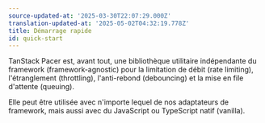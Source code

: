 ```yaml
---
source-updated-at: '2025-03-30T22:07:29.000Z'
translation-updated-at: '2025-05-02T04:32:19.778Z'
title: Démarrage rapide
id: quick-start
---
```

TanStack Pacer est, avant tout, une bibliothèque utilitaire indépendante du framework (framework-agnostic) pour la limitation de débit (rate limiting), l'étranglement (throttling), l'anti-rebond (debouncing) et la mise en file d'attente (queuing).

Elle peut être utilisée avec n'importe lequel de nos adaptateurs de framework, mais aussi avec du JavaScript ou TypeScript natif (vanilla).
